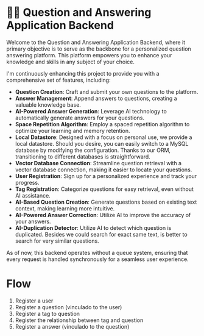 # :technologist: Question and Answering Application Backend

Welcome to the Question and Answering Application Backend, where it primary objective is to serve as the backbone for a personalized question answering platform. This platform empowers you to enhance your knowledge and skills in any subject of your choice.

I'm continuously enhancing this project to provide you with a comprehensive set of features, including:

- **Question Creation**: Craft and submit your own questions to the platform.
- **Answer Management**: Append answers to questions, creating a valuable knowledge base.
- **AI-Powered Answer Generation**: Leverage AI technology to automatically generate answers for your questions.
- **Space Repetition Algorithm**: Employ a spaced repetition algorithm to optimize your learning and memory retention.
- **Local Datastore**: Designed with a focus on personal use, we provide a local datastore. Should you desire, you can easily switch to a MySQL database by modifying the configuration. Thanks to our ORM, transitioning to different databases is straightforward.
- **Vector Database Connection**: Streamline question retrieval with a vector database connection, making it easier to locate your questions.
- **User Registration**: Sign up for a personalized experience and track your progress.
- **Tag Registration**: Categorize questions for easy retrieval, even without AI assistance.
- **AI-Based Question Creation**: Generate questions based on existing text context, making learning more intuitive.
- **AI-Powered Answer Correction**: Utilize AI to improve the accuracy of your answers.
- **AI-Duplication Detector**: Utilize AI to detect which question is duplicated. Besides we could search for exact same text, is better to search for very similar questions.

As of now, this backend operates without a queue system, ensuring that every request is handled synchronously for a seamless user experience.

# Flow

1. Register a user
2. Register a question (vinculado to the user)
3. Register a tag to question
4. Register the relationship between tag and question
5. Register a answer (vinculado to the question)
